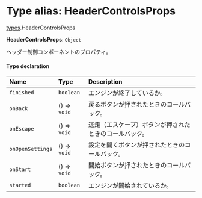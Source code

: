 # Type alias: HeaderControlsProps

[types](../modules/types.md).HeaderControlsProps

 **HeaderControlsProps**: `Object`

ヘッダー制御コンポーネントのプロパティ。

#### Type declaration

| Name | Type | Description |
| :------ | :------ | :------ |
| `finished` | `boolean` | エンジンが終了しているか。 |
| `onBack` | () => `void` | 戻るボタンが押されたときのコールバック。 |
| `onEscape` | () => `void` | 逃走（エスケープ）ボタンが押されたときのコールバック。 |
| `onOpenSettings` | () => `void` | 設定を開くボタンが押されたときのコールバック。 |
| `onStart` | () => `void` | 開始ボタンが押されたときのコールバック。 |
| `started` | `boolean` | エンジンが開始されているか。 |
